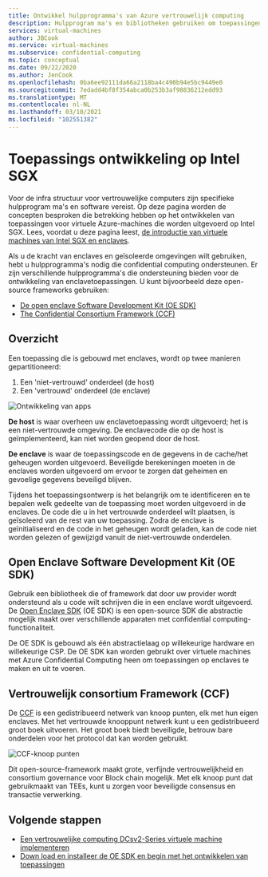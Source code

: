 ```yaml
---
title: Ontwikkel hulpprogramma's van Azure vertrouwelijk computing
description: Hulpprogram ma's en bibliotheken gebruiken om toepassingen te ontwikkelen voor vertrouwelijke computing
services: virtual-machines
author: JBCook
ms.service: virtual-machines
ms.subservice: confidential-computing
ms.topic: conceptual
ms.date: 09/22/2020
ms.author: JenCook
ms.openlocfilehash: 0ba6ee92111da66a2118ba4c490b94e5bc9449e0
ms.sourcegitcommit: 7edadd4bf8f354abca0b253b3af98836212edd93
ms.translationtype: MT
ms.contentlocale: nl-NL
ms.lasthandoff: 03/10/2021
ms.locfileid: "102551382"
---
```

# <a name="application-development-on-intel-sgx"></a>Toepassings ontwikkeling op Intel SGX 


Voor de infra structuur voor vertrouwelijke computers zijn specifieke hulpprogram ma's en software vereist. Op deze pagina worden de concepten besproken die betrekking hebben op het ontwikkelen van toepassingen voor virtuele Azure-machines die worden uitgevoerd op Intel SGX. Lees, voordat u deze pagina leest, [de introductie van virtuele machines van Intel SGX en enclaves](confidential-computing-enclaves.md). 

Als u de kracht van enclaves en geïsoleerde omgevingen wilt gebruiken, hebt u hulpprogramma's nodig die confidential computing ondersteunen. Er zijn verschillende hulpprogramma's die ondersteuning bieden voor de ontwikkeling van enclavetoepassingen. U kunt bijvoorbeeld deze open-source frameworks gebruiken: 

- [De open enclave Software Development Kit (OE SDK)](#oe-sdk)
- [The Confidential Consortium Framework (CCF)](#ccf)

## <a name="overview"></a>Overzicht

Een toepassing die is gebouwd met enclaves, wordt op twee manieren gepartitioneerd:

1. Een 'niet-vertrouwd' onderdeel (de host)
1. Een 'vertrouwd' onderdeel (de enclave)


![Ontwikkeling van apps](media/application-development/oe-sdk.png)


**De host** is waar overheen uw enclavetoepassing wordt uitgevoerd; het is een niet-vertrouwde omgeving. De enclavecode die op de host is geïmplementeerd, kan niet worden geopend door de host. 

**De enclave** is waar de toepassingscode en de gegevens in de cache/het geheugen worden uitgevoerd. Beveiligde berekeningen moeten in de enclaves worden uitgevoerd om ervoor te zorgen dat geheimen en gevoelige gegevens beveiligd blijven. 


Tijdens het toepassingsontwerp is het belangrijk om te identificeren en te bepalen welk gedeelte van de toepassing moet worden uitgevoerd in de enclaves. De code die u in het vertrouwde onderdeel wilt plaatsen, is geïsoleerd van de rest van uw toepassing. Zodra de enclave is geïnitialiseerd en de code in het geheugen wordt geladen, kan de code niet worden gelezen of gewijzigd vanuit de niet-vertrouwde onderdelen. 

## <a name="open-enclave-software-development-kit-oe-sdk"></a>Open Enclave Software Development Kit (OE SDK) <a id="oe-sdk"></a>

Gebruik een bibliotheek die of framework dat door uw provider wordt ondersteund als u code wilt schrijven die in een enclave wordt uitgevoerd. De [Open Enclave SDK](https://github.com/openenclave/openenclave) (OE SDK) is een open-source SDK die abstractie mogelijk maakt over verschillende apparaten met confidential computing-functionaliteit. 

De OE SDK is gebouwd als één abstractielaag op willekeurige hardware en willekeurige CSP. De OE SDK kan worden gebruikt over virtuele machines met Azure Confidential Computing heen om toepassingen op enclaves te maken en uit te voeren.

## <a name="confidential-consortium-framework-ccf"></a>Vertrouwelijk consortium Framework (CCF) <a id="ccf"></a>

De [CCF](https://github.com/Microsoft/CCF) is een gedistribueerd netwerk van knoop punten, elk met hun eigen enclaves. Met het vertrouwde knooppunt netwerk kunt u een gedistribueerd groot boek uitvoeren. Het groot boek biedt beveiligde, betrouw bare onderdelen voor het protocol dat kan worden gebruikt. 

![CCF-knoop punten](media/application-development/ccf.png)

Dit open-source-framework maakt grote, verfijnde vertrouwelijkheid en consortium governance voor Block chain mogelijk. Met elk knoop punt dat gebruikmaakt van TEEs, kunt u zorgen voor beveiligde consensus en transactie verwerking.


## <a name="next-steps"></a>Volgende stappen 
- [Een vertrouwelijke computing DCsv2-Series virtuele machine implementeren](quick-create-portal.md)
- [Down load en installeer de OE SDK en begin met het ontwikkelen van toepassingen](https://github.com/openenclave/openenclave)